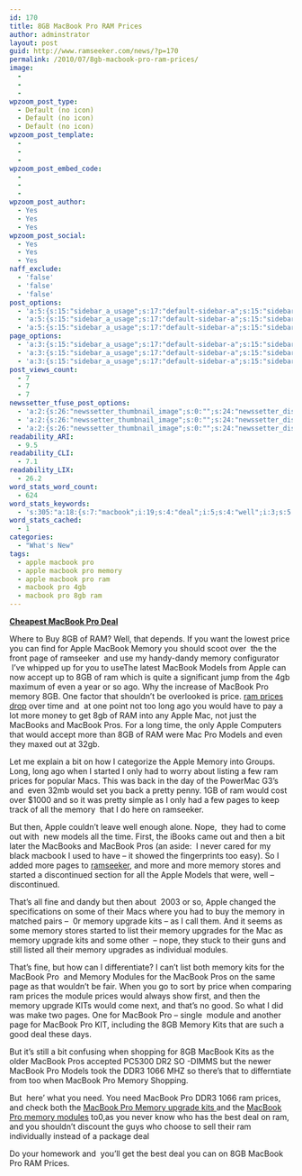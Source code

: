 ```yaml
---
id: 170
title: 8GB MacBook Pro RAM Prices
author: adminstrator
layout: post
guid: http://www.ramseeker.com/news/?p=170
permalink: /2010/07/8gb-macbook-pro-ram-prices/
image:
  - 
  - 
  - 
wpzoom_post_type:
  - Default (no icon)
  - Default (no icon)
  - Default (no icon)
wpzoom_post_template:
  - 
  - 
  - 
wpzoom_post_embed_code:
  - 
  - 
  - 
wpzoom_post_author:
  - Yes
  - Yes
  - Yes
wpzoom_post_social:
  - Yes
  - Yes
  - Yes
naff_exclude:
  - 'false'
  - 'false'
  - 'false'
post_options:
  - 'a:5:{s:15:"sidebar_a_usage";s:17:"default-sidebar-a";s:15:"sidebar_b_usage";s:17:"default-sidebar-b";s:9:"hwa_usage";s:17:"default-headerbar";s:8:"ad_above";s:0:"";s:8:"ad_below";s:0:"";}'
  - 'a:5:{s:15:"sidebar_a_usage";s:17:"default-sidebar-a";s:15:"sidebar_b_usage";s:17:"default-sidebar-b";s:9:"hwa_usage";s:17:"default-headerbar";s:8:"ad_above";s:0:"";s:8:"ad_below";s:0:"";}'
  - 'a:5:{s:15:"sidebar_a_usage";s:17:"default-sidebar-a";s:15:"sidebar_b_usage";s:17:"default-sidebar-b";s:9:"hwa_usage";s:17:"default-headerbar";s:8:"ad_above";s:0:"";s:8:"ad_below";s:0:"";}'
page_options:
  - 'a:3:{s:15:"sidebar_a_usage";s:17:"default-sidebar-a";s:15:"sidebar_b_usage";s:17:"default-sidebar-b";s:9:"hwa_usage";s:17:"default-headerbar";}'
  - 'a:3:{s:15:"sidebar_a_usage";s:17:"default-sidebar-a";s:15:"sidebar_b_usage";s:17:"default-sidebar-b";s:9:"hwa_usage";s:17:"default-headerbar";}'
  - 'a:3:{s:15:"sidebar_a_usage";s:17:"default-sidebar-a";s:15:"sidebar_b_usage";s:17:"default-sidebar-b";s:9:"hwa_usage";s:17:"default-headerbar";}'
post_views_count:
  - 7
  - 7
  - 7
newssetter_tfuse_post_options:
  - 'a:2:{s:26:"newssetter_thumbnail_image";s:0:"";s:24:"newssetter_disable_image";s:4:"true";}'
  - 'a:2:{s:26:"newssetter_thumbnail_image";s:0:"";s:24:"newssetter_disable_image";s:4:"true";}'
  - 'a:2:{s:26:"newssetter_thumbnail_image";s:0:"";s:24:"newssetter_disable_image";s:4:"true";}'
readability_ARI:
  - 9.5
readability_CLI:
  - 7.1
readability_LIX:
  - 26.2
word_stats_word_count:
  - 624
word_stats_keywords:
  - 's:305:"a:18:{s:7:"macbook";i:19;s:4:"deal";i:5;s:4:"well";i:3;s:5:"price";i:3;s:5:"apple";i:8;s:6:"memory";i:19;s:4:"page";i:3;s:9:"ramseeker";i:3;s:6:"models";i:5;s:6:"prices";i:6;s:4:"time";i:3;s:4:"long";i:4;s:4:"pros";i:4;s:7:"started";i:3;s:5:"pages";i:3;s:7:"upgrade";i:4;s:4:"kits";i:7;s:7:"modules";i:3;}";'
word_stats_cached:
  - 1
categories:
  - "What's New"
tags:
  - apple macbook pro
  - apple macbook pro memory
  - apple macbook pro ram
  - macbook pro 4gb
  - macbook pro 8gb ram
---
```

**[Cheapest MacBook Pro Deal][1]**

Where to Buy 8GB of RAM? Well, that depends. If you want the lowest price you can find for Apple MacBook Memory you should scoot over  the the front page of ramseeker  and use my handy-dandy memory configurator  I&#8217;ve whipped up for you to useThe latest MacBook Models from Apple can now accept up to 8GB of ram which is quite a significant jump from the 4gb maximum of even a year or so ago. Why the increase of MacBook Pro memory 8GB. One factor that shouldn&#8217;t be overlooked is price. [ram prices drop][2] over time and  at one point not too long ago you would have to pay a lot more money to get 8gb of RAM into any Apple Mac, not just the MacBooks and MacBook Pros. For a long time, the only Apple Computers that would accept more than 8GB of RAM were Mac Pro Models and even they maxed out at 32gb.

<div>
</div>

Let me explain a bit on how I categorize the Apple Memory into Groups. Long, long ago when I started I only had to worry about listing a few ram prices for popular Macs. This was back in the day of the PowerMac G3&#8217;s and  even 32mb would set you back a pretty penny. 1GB of ram would cost over $1000 and so it was pretty simple as I only had a few pages to keep track of all the memory  that I do here on ramseeker.

But then, Apple couldn&#8217;t leave well enough alone. Nope,  they had to come out with  new models all the time. First, the iBooks came out and then a bit later the MacBooks and MacBook Pros (an aside:  I never cared for my black macbook I used to have &#8211; it showed the fingerprints too easy). So I added more pages to [ramseeker][3], and more and more memory stores and started a discontinued section for all the Apple Models that were, well &#8211; discontinued.

That&#8217;s all fine and dandy but then about  2003 or so, Apple changed the specifications on some of their Macs where you had to buy the memory in matched pairs &#8211;  0r memory upgrade kits &#8211; as I call them. And it seems as some memory stores started to list their memory upgrades for the Mac as memory upgrade kits and some other  &#8211; nope, they stuck to their guns and still listed all their memory upgrades as individual modules.

That&#8217;s fine, but how can I differentiate? I can&#8217;t list both memory kits for the MacBook Pro  and Memory Modules for the MacBook Pros on the same page as that wouldn&#8217;t be fair. When you go to sort by price when comparing ram prices the module prices would always show first, and then the memory upgrade KITs would come next, and that&#8217;s no good. So what I did was make two pages. One for MacBook Pro &#8211; single  module and another page for MacBook Pro KIT, including the 8GB Memory Kits that are such a good deal these days.

But it&#8217;s still a bit confusing when shopping for 8GB MacBook Kits as the older MacBook Pros accepted PC5300 DR2 SO -DIMMS but the newer MacBook Pro Models took the DDR3 1066 MHZ so there&#8217;s that to differntiate from too when MacBook Pro Memory Shopping.

But  here&#8217; what you need. You need MacBook Pro DDR3 1066 ram prices, and check both the [MacBook Pro Memory upgrade kits ][4]and the [MacBook Pro memory modules][5] to0,as you never know who has the best deal on ram, and you shouldn&#8217;t discount the guys who choose to sell their ram individually instead of a package deal

Do your homework and  you&#8217;ll get the best deal you can on 8GB MacBook Pro RAM Prices.

 [1]: http://www.amazon.com/gp/product/B002QQ8H8I/ref=as_li_ss_tl?ie=UTF8&tag=ramseeker-20&linkCode=as2&camp=1789&creative=390957&creativeASIN=B002QQ8H8I
 [2]: http://www.ramseeker.com "ram prices drop"
 [3]: http://www.ramseeker.com "ramseeker"
 [4]: http://www.ramseeker.com/memory/MacBook_Pro_KITS_(1066_DDR3)/ "Apple MacBook Pro Memory Kits"
 [5]: http://www.ramseeker.com/memory/MacBook_Pro_(1066_DDR3)/ "macbook pro memory modules"